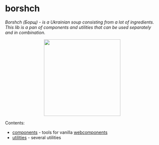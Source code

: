 # borshch
_Borshch (Борщ) - is a Ukrainian soup consisting from a lot of ingredients. This lib is a pan of components and utilities that can be used separately and in combination._<br>
<p align="center">
  <img width="250" src="https://github.com/user-attachments/assets/0e803d4d-8676-45fd-80bf-376bb2a7dc7b">
</p>

Contents:
* [components](./componentns) - tools for vanilla [webcomponents](https://developer.mozilla.org/en-US/docs/Web/Web_Components)
* [utilities](./utilities) - several utilities
